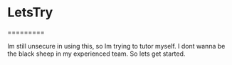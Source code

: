 # LetsTry
=========

Im still unsecure in using this, so Im trying to tutor myself. I dont wanna be the black sheep in my experienced team.
So lets get started.

